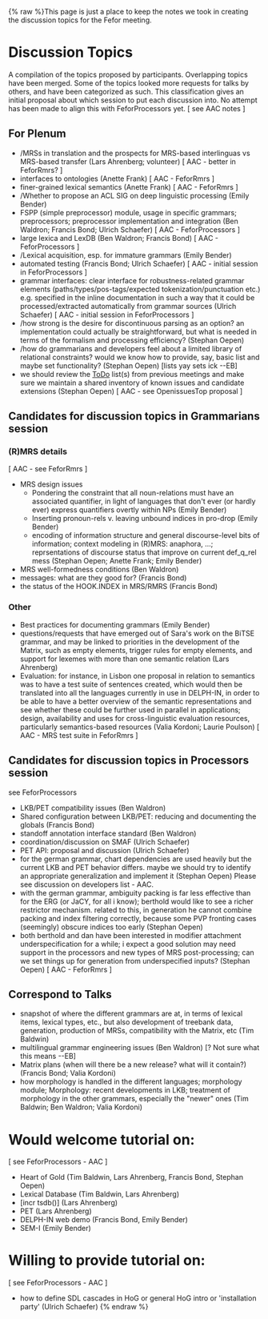 {% raw %}This page is just a place to keep the notes we took in creating the
discussion topics for the Fefor meeting.

# Discussion Topics

A compilation of the topics proposed by participants. Overlapping topics
have been merged. Some of the topics looked more requests for talks by
others, and have been categorized as such. This classification gives an
initial proposal about which session to put each discussion into. No
attempt has been made to align this with
FeforProcessors yet. \[ see AAC notes \]

## For Plenum

- /MRSs in translation and the prospects for MRS-based interlinguas vs
MRS-based transfer (Lars Ahrenberg; volunteer) \[ AAC - better in
FeforRmrs? \]
- interfaces to ontologies (Anette Frank) \[ AAC -
FeforRmrs \]
- finer-grained lexical semantics (Anette Frank) \[ AAC -
FeforRmrs \]
- /Whether to propose an ACL SIG on deep linguistic processing (Emily
Bender)
- FSPP (simple preprocessor) module, usage in specific grammars;
preprocessors; preprocessor implementation and integration (Ben
Waldron; Francis Bond; Ulrich Schaefer) \[ AAC -
FeforProcessors \]
- large lexica and LexDB (Ben Waldron; Francis Bond) \[ AAC -
FeforProcessors \]
- /Lexical acquisition, esp. for immature grammars (Emily Bender)
- automated testing (Francis Bond; Ulrich Schaefer) \[ AAC - initial
session in FeforProcessors \]
- grammar interfaces: clear interface for robustness-related grammar
elements (paths/types/pos-tags/expected tokenization/punctuation
etc.) e.g. specified in the inline documentation in such a way that
it could be processed/extracted automatically from grammar sources
(Ulrich Schaefer) \[ AAC - initial session in
FeforProcessors \]
- /how strong is the desire for discontinuous parsing as an option? an
implementation could actually be straightforward, but what is needed
in terms of the formalism and processing efficiency? (Stephan Oepen)
- /how do grammarians and developers feel about a limited library of
relational constraints? would we know how to provide, say, basic
list and maybe set functionality? (Stephan Oepen) \[lists yay sets
ick --EB\]
- we should review the [ToDo](/ToDo) list(s) from previous meetings
and make sure we maintain a shared inventory of known issues and
candidate extensions (Stephan Oepen) \[ AAC - see
OpenissuesTop proposal \]

## Candidates for discussion topics in Grammarians session

### (R)MRS details

\[ AAC - see FeforRmrs \]

- MRS design issues
  - Pondering the constraint that all noun-relations must have an
associated quantifier, in light of languages that don't ever (or
hardly ever) express quantifiers overtly within NPs (Emily
Bender)
  - Inserting pronoun-rels v. leaving unbound indices in pro-drop
(Emily Bender)
  - encoding of information structure and general discourse-level
bits of information; context modeling in (R)MRS: anaphora, ...;
reprsentations of discourse status that improve on current
def\_q\_rel mess (Stephan Oepen; Anette Frank; Emily Bender)
- MRS well-formedness conditions (Ben Waldron)
- messages: what are they good for? (Francis Bond)
- the status of the HOOK.INDEX in MRS/RMRS (Francis Bond)

### Other

- Best practices for documenting grammars (Emily Bender)
- questions/requests that have emerged out of Sara's work on the BiTSE
grammar, and may be linked to priorities in the development of the
Matrix, such as empty elements, trigger rules for empty elements,
and support for lexemes with more than one semantic relation (Lars
Ahrenberg)
- Evaluation: for instance, in Lisbon one proposal in relation to
semantics was to have a test suite of sentences created, which would
then be translated into all the languages currently in use in
DELPH-IN, in order to be able to have a better overview of the
semantic representations and see whether these could be further used
in parallel in applications; design, availability and uses for
cross-linguistic evaluation resources, particularly semantics-based
resources (Valia Kordoni; Laurie Poulson) \[ AAC - MRS test suite in
FeforRmrs \]

## Candidates for discussion topics in Processors session

see FeforProcessors

- LKB/PET compatibility issues (Ben Waldron)
- Shared configuration between LKB/PET: reducing and documenting the
globals (Francis Bond)
- standoff annotation interface standard (Ben Waldron)
- coordination/discussion on SMAF (Ulrich Schaefer)
- PET API: proposal and discussion (Ulrich Schaefer)
- for the german grammar, chart dependencies are used heavily but the
current LKB and PET behavior differs. maybe we should try to
identify an appropriate generalization and implement it (Stephan
Oepen) Please see discussion on developers list - AAC.
- with the german grammar, ambiguity packing is far less effective
than for the ERG (or JaCY, for all i know); berthold would like to
see a richer restrictor mechanism. related to this, in generation he
cannot combine packing and index filtering correctly, because some
PVP fronting cases (seemingly) obscure indices too early (Stephan
Oepen)
- both berthold and dan have been interested in modifier attachment
underspecification for a while; i expect a good solution may need
support in the processors and new types of MRS post-processing; can
we set things up for generation from underspecified inputs? (Stephan
Oepen) \[ AAC - FeforRmrs \]

## Correspond to Talks

- snapshot of where the different grammars are at, in terms of lexical
items, lexical types, etc., but also development of treebank data,
generation, production of MRSs, compatibility with the Matrix, etc
(Tim Baldwin)
- multilingual grammar engineering issues (Ben Waldron) \[? Not sure
what this means --EB\]
- Matrix plans (when will there be a new release? what will it
contain?) (Francis Bond; Valia Kordoni)
- how morphology is handled in the different languages; morphology
module; Morphology: recent developments in LKB; treatment of
morphology in the other grammars, especially the "newer" ones (Tim
Baldwin; Ben Waldron; Valia Kordoni)

# Would welcome tutorial on:

\[ see FeforProcessors - AAC \]

- Heart of Gold (Tim Baldwin, Lars Ahrenberg, Francis Bond, Stephan
Oepen)
- Lexical Database (Tim Baldwin, Lars Ahrenberg)
- \[incr tsdb()\] (Lars Ahrenberg)
- PET (Lars Ahrenberg)
- DELPH-IN web demo (Francis Bond, Emily Bender)
- SEM-I (Emily Bender)

# Willing to provide tutorial on:

\[ see FeforProcessors - AAC \]

- how to define SDL cascades in HoG or general HoG intro or
'installation party' (Ulrich Schaefer)
<update date omitted for speed>{% endraw %}